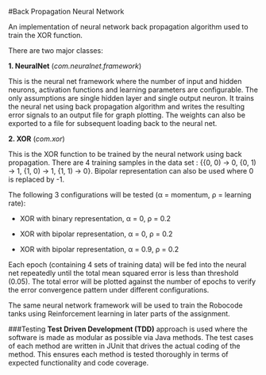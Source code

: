 #Back Propagation Neural Network

An implementation of neural network back propagation algorithm used to train the XOR function.

There are two major classes:

**1. NeuralNet** (*com.neuralnet.framework*)

This is the neural net framework where the number of input and hidden neurons, activation
functions and learning parameters are configurable.  The only assumptions are single hidden 
layer and single output neuron.  It trains the neural net using back propagation algorithm and
writes the resulting error signals to an output file for graph plotting.  The weights can also 
be exported to a file for subsequent loading back to the neural net.


**2. XOR** (*com.xor*)

  This is the XOR function to be trained by the neural network using back propagation.
There are 4 training samples in the data set : {{0, 0) -> 0, {0, 1) -> 1, {1, 0) -> 1, 
{1, 1) -> 0}.  Bipolar representation can also be used where 0 is replaced by -1.

The following 3 configurations will be tested (α = momentum, ρ = learning rate):

- XOR with binary representation, α = 0, ρ = 0.2

- XOR with bipolar representation, α = 0, ρ = 0.2

- XOR with bipolar representation, α = 0.9, ρ = 0.2

Each epoch (containing 4 sets of training data) will be fed into the neural net repeatedly
until the total mean squared error is less than threshold (0.05).  The total error will be
plotted against the number of epochs to verify the error convergence pattern under different
configurations.

The same neural network framework will be used to train the Robocode tanks using Reinforcement
learning in later parts of the assignment.

###Testing
**Test Driven Development (TDD)** approach is used where the software is made as modular as 
possible via Java methods.  The test cases of each method are written in JUnit that drives the
actual coding of the method.  This ensures each method is tested thoroughly in terms of 
expected functionality and code coverage.